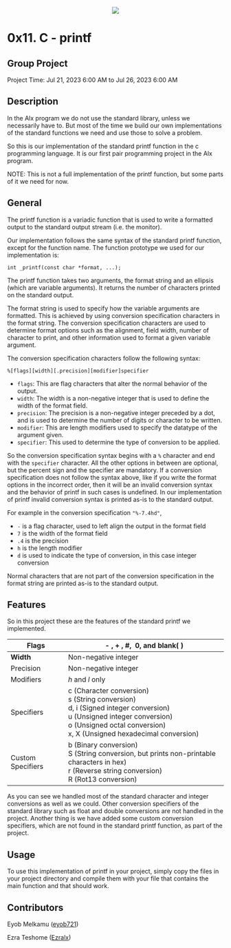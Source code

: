 
<p align="center">
  <img src="https://www.alxafrica.com/wp-content/uploads/2022/01/header-logo.png">
</p>

# 0x11. C - printf

## Group Project

Project Time: Jul 21, 2023 6:00 AM to Jul 26, 2023 6:00 AM

## Description

In the Alx program we do not use the standard library, unless we necessarily have to. But most of the time we build our own implementations of the standard functions we need and use those to solve a problem.

So this is our implementation of the standard printf function in the c programming language. It is our first pair programming project in the Alx program.

NOTE: This is not a full implementation of the printf function, but some parts of it we need for now.

## General

The printf function is a variadic function that is used to write a formatted output to the standard output stream (i.e. the monitor).

Our implementation follows the same syntax of the standard printf function, except for the function name. The function prototype we used for our implementation is:

`int _printf(const char *format, ...);`

The printf function takes two arguments, the format string and an ellipsis (which are variable arguments). It returns the number of characters printed on the standard output.

The format string is used to specify how the variable arguments are formatted. This is achieved by using conversion specification characters in the format string. The conversion specification characters are used to determine format options such as the alignment, field width, number of character to print, and other information used to format a given variable argument.

The conversion specification characters follow the following syntax:

`%[flags][width][.precision][modifier]specifier`

- `flags`: This are flag characters that alter the normal behavior of the output.
- `width`: The width is a non-negative integer that is used to define the width of the format field.
- `precision`: The precision is a non-negative integer preceded by a dot, and is used to determine the number of digits or character to be written.
- `modifier`: This are length modifiers used to specify the datatype of the argument given.
- `specifier`: This used to determine the type of conversion to be applied.

So the conversion specification syntax begins with a `%` character and end with the `specifier` character. All the other options in between are optional, but the percent sign and the specifier are mandatory. If a conversion specification does not follow the syntax above, like if you write the format options in the incorrect order, then it will be an invalid conversion syntax and the behavior of printf in such cases is undefined. In our implementation of printf invalid conversion syntax is printed as-is to the standard output.

For example in the conversion specification `"%-7.4hd"`,

- `-` is a flag character, used to left align the output in the format field
- `7` is the width of the format field
- `.4` is the precision
- `h` is the length modifier
- `d` is used to indicate the type of conversion, in this case integer conversion

Normal characters that are not part of the conversion specification in the format string are printed as-is to the standard output.

## Features

So in this project these are the features of the standard printf we implemented.

| Flags | \- , \+ , #,  0, and blank( ) |
| --- | --- |
| **Width** | Non-negative integer |
| Precision | Non-negative integer |
| Modifiers | *h* and *l* only |
| Specifiers | c (Character conversion)<br>s (String conversion)<br>d, i (Signed integer conversion)<br>u (Unsigned integer conversion)<br>o (Unsigned octal conversion)<br>x, X (Unsigned hexadecimal conversion) |
| Custom Specifiers | b (Binary conversion)<br>S (String conversion, but prints non-printable characters in hex)<br>r (Reverse string conversion)<br>R (Rot13 conversion) |

As you can see we handled most of the standard character and integer conversions as well as we could. Other conversion specifiers of the standard library such as float and double conversions are not handled in the project. Another thing is we have added some custom conversion specifiers, which are not found in the standard printf function, as part of the project.

## Usage

To use this implementation of printf in your project, simply copy the files in your project directory and compile them with your file that contains the main function and that should work.

## Contributors

Eyob Melkamu ([eyob721](https://github.com/eyob721 "eyob721"))

Ezra Teshome ([Ezralx](https://github.com/Ezralx "Ezralx"))
